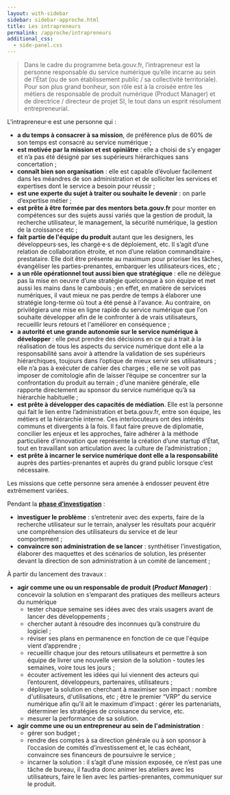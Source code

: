 ```yaml
---
layout: with-sidebar
sidebar: sidebar-approche.html
title: Les intrapreneurs
permalink: /approche/intrapreneurs
additional_css:
  - side-panel.css
---
```


> Dans le cadre du programme beta.gouv.fr, l’intrapreneur est la personne responsable du service numérique qu’elle incarne au sein de l’État (ou de son établissement public / sa collectivité territoriale). Pour son plus grand bonheur, son rôle est à la croisée entre les métiers de responsable de produit numérique (Product Manager) et de directrice / directeur de projet SI, le tout dans un esprit résolument entrepreneurial. 

L'intrapreneur·e est une personne qui&nbsp;: 
- **a du temps à consacrer à sa mission**, de préférence plus de 60% de son temps est consacré au service numérique&nbsp;;
- **est motivée par la mission et est opiniâtre**&nbsp;: elle a choisi de s’y engager et n’a pas été désigné par ses supérieurs hiérarchiques sans concertation&nbsp;;
- **connaît bien son organisation**&nbsp;: elle est capable d’évoluer facilement dans les méandres de son administration et de solliciter les services et expertises dont le service a besoin pour réussir&nbsp;; 
- **est une experte du sujet à traiter ou souhaite le devenir**&nbsp;: on parle d’expertise métier&nbsp;;
- **est prête à être formée par des mentors beta.gouv.fr** pour monter en compétences sur des sujets aussi variés que la gestion de produit, la recherche utilisateur, le management, la sécurité numérique, la gestion de la croissance etc&nbsp;; 
- **fait partie de l'équipe du produit** autant que les designers, les développeurs·ses, les chargé·e·s de déploiement, etc. Il s’agit d’une relation de collaboration étroite, et non d’une relation commanditaire - prestataire. Elle doit être présente au maximum pour prioriser les tâches, évangéliser les parties-prenantes, embarquer les utilisateurs·rices, etc&nbsp;;
- **a un rôle opérationnel tout aussi bien que stratégique**&nbsp;: elle ne délègue pas la mise en oeuvre d’une stratégie quelconque à son équipe et met aussi les mains dans le cambouis&nbsp;; en effet, en matière de services numériques, il vaut mieux ne pas perdre de temps à élaborer une stratégie long-terme où tout a été pensé à l'avance. Au contraire, on privilégiera une mise en ligne rapide du service numérique que l'on souhaite développer afin de le confronter à de vrais utilisateurs, recueillir leurs retours et l'améliorer en conséquence&nbsp;; 
- **a autorité et une grande autonomie sur le service numérique à développer**&nbsp;: elle peut prendre des décisions en ce qui a trait à la réalisation de tous les aspects du service numérique dont elle a la responsabilité sans avoir à attendre la validation de ses supérieurs hiérarchiques, toujours dans l’optique de mieux servir ses utilisateurs&nbsp;; elle n’a pas à exécuter de cahier des charges&nbsp;; elle ne se voit pas imposer de comitologie afin de laisser l’équipe se concentrer sur la confrontation du produit au terrain&nbsp;; d’une manière générale, elle rapporte directement au sponsor du service numérique qu’à sa hiérarchie habituelle&nbsp;; 
- **est prête à développer des capacités de médiation**. Elle est la personne qui fait le lien entre l’administration et beta.gouv.fr, entre son équipe, les métiers et la hiérarchie interne. Ces interlocuteurs ont des intérêts communs et divergents à la fois. Il faut faire preuve de diplomatie, concilier les enjeux et les approches, faire adhérer à la méthode particulière d’innovation que représente la création d’une startup d’État, tout en travaillant son articulation avec la culture de l’administration&nbsp;;
- **est prête à incarner le service numérique dont elle a la responsabilité** auprès des parties-prenantes et auprès du grand public lorsque c’est nécessaire.

Les missions que cette personne sera amenée à endosser peuvent être extrêmement variées.

Pendant la **[phase d’investigation](https://beta.gouv.fr/approche/investigation)**&nbsp;: 
- **investiguer le problème**&nbsp;: s’entretenir avec des experts, faire de la recherche utilisateur sur le terrain, analyser les résultats pour acquérir une compréhension des utilisateurs du service et de leur comportement&nbsp;;
- **convaincre son administration de se lancer**&nbsp;: synthétiser l’investigation, élaborer des maquettes et des scénarios de solution, les présenter devant la direction de son administration à un comité de lancement&nbsp;; 
  
À partir du lancement des travaux&nbsp;:
- **agir comme une ou un responsable de produit (*Product Manager*)**&nbsp;: concevoir la solution en s’emparant des pratiques des meilleurs acteurs du numérique
  - tester chaque semaine ses idées avec des vrais usagers avant de lancer des développements&nbsp;;
  - chercher autant à résoudre des inconnues qu’à construire du logiciel&nbsp;;
  - réviser ses plans en permanence en fonction de ce que l'équipe vient d’apprendre&nbsp;;
  - recueillir chaque jour des retours utilisateurs et permettre à son équipe de livrer une nouvelle version de la solution - toutes les semaines, voire tous les jours&nbsp;;
  - écouter activement les idées qui lui viennent des acteurs qui l’entourent, développeurs, partenaires, utilisateurs&nbsp;;
  - déployer la solution en cherchant à maximiser son impact&nbsp;: nombre d'utilisateurs, d'utilisations, etc&nbsp;; être le premier “VRP” du service numérique afin qu’il ait le maximum d’impact&nbsp;: gérer les partenariats, déterminer les stratégies de croissance du service, etc.
  - mesurer la performance de sa solution.
- **agir comme une ou un entrepreneur au sein de l'administration**&nbsp;: 
  - gérer son budget&nbsp;; 
  - rendre des comptes à sa direction générale ou à son sponsor à l’occasion de comités d’investissement  et, le cas échéant, convaincre ses financeurs de poursuivre le service&nbsp;;
  - incarner la solution&nbsp;: il s’agit d’une mission exposée, ce n’est pas une tâche de bureau, il faudra donc animer les ateliers avec les utilisateurs, faire le lien avec les parties-prenantes, communiquer sur le produit.
